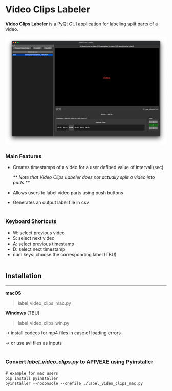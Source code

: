 # Video Clips Labeler
__Video Clips Labeler__ is a PyQt GUI application for labeling split parts of a video.
<p align='center'>
    <img src='./demo/gui_demo.png' width='600px'/>
</p>



### Main Features
* Creates timestamps of a video for a user defined value of interval (sec)

  _** Note that Video Clips Labeler does not actually split a video into parts **_

* Allows users to label video parts using push buttons
* Generates an output label file in csv
<br><br/>
### Keyboard Shortcuts
* W: select previous video
* S: select next video
* A: select previous timestamp
* D: select next timestamp
* num keys: choose the corresponding label (TBU)
<br><br/>

## Installation
---
__macOS__
    
> label_video_clips_mac.py


__Windows__ (TBU)

> label_video_clips_win.py 

→ install codecs for mp4 files in case of loading errors

→ or use avi files as inputs
<br><br/>

### Convert _label_video_clips.py_ to APP/EXE using Pyinstaller
```
# example for mac users
pip install pyinstaller
pyinstaller --noconsole --onefile ./label_video_clips_mac.py
```